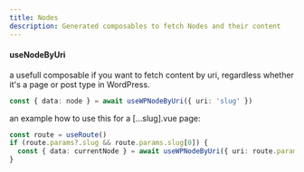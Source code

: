 ```yaml
---
title: Nodes
description: Generated composables to fetch Nodes and their content 
---
```


#### useNodeByUri

a usefull composable if you want to fetch content by uri, regardless whether it's a page or post type in WordPress.

```ts twoslash
const { data: node } = await useWPNodeByUri({ uri: 'slug' })
```

an example how to use this for a \[...slug\].vue page:
```ts twoslash
const route = useRoute()
if (route.params?.slug && route.params.slug[0]) {
  const { data: currentNode } = await useWPNodeByUri({ uri: route.params.slug[0] })
}
```
